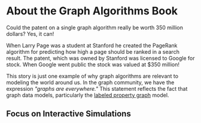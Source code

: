 # About the Graph Algorithms Book

Could the patent on a single graph algorithm really be worth 350 million dollars?  Yes, it can!

When Larry Page was a student at
Stanford he created the PageRank algorithm for predicting how high a page should be ranked in a search result.  The patent, which was owned by Stanford was licensed to Google for stock.  When Google went public the stock was valued at $350 million!

This story is just one example of why graph algorithms are relevant to modeling the world around us.  In the graph community, we have the expression *"graphs are everywhere."*  This statement reflects the fact that graph data models, particularly the [labeled property graph](./glossary.md#labeled-property-graph) model.

## Focus on Interactive Simulations